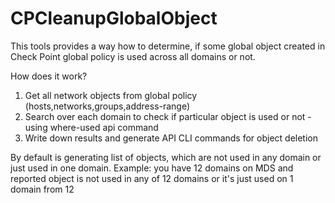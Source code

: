 # CPCleanupGlobalObject

This tools provides a way how to determine, if some global object created in Check Point global policy is used across all domains or not.

How does it work?
1. Get all network objects from global policy (hosts,networks,groups,address-range)
2. Search over each domain to check if particular object is used or not - using where-used api command
3. Write down results and generate API CLI commands for object deletion

By default is generating list of objects, which are not used in any domain or just used in one domain. 
Example: you have 12 domains on MDS and reported object is not used in any of 12 domains or it's just used on 1 domain from 12
